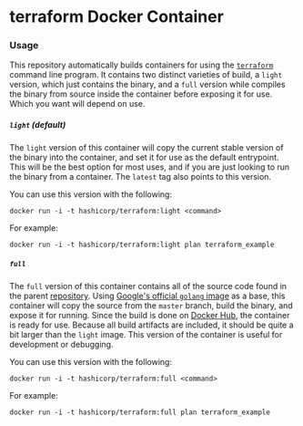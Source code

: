 # terraform Docker Container
### Usage
This repository automatically builds containers for using the [`terraform`](https://terraform.io) command line program. It contains two distinct varieties of build, a `light` version, which just contains the binary, and a `full` version while compiles the binary from source inside the container before exposing it for use. Which you want will depend on use.

##### `light` (default)

The `light` version of this container will copy the current stable version of the binary into the container, and set it for use as the default entrypoint. This will be the best option for most uses, and if you are just looking to run the binary from a container. The `latest` tag also points to this version.

You can use this version with the following:
```shell
docker run -i -t hashicorp/terraform:light <command>
```

For example:
```shell
docker run -i -t hashicorp/terraform:light plan terraform_example
```

##### `full`
The `full` version of this container contains all of the source code found in the parent [repository](https://github.com/hashicorp/terraform). Using [Google's official `golang` image](https://hub.docker.com/_/golang/) as a base, this container will copy the source from the `master` branch, build the binary, and expose it for running. Since the build is done on [Docker Hub](https://hub.docker.com/r/hashicorp), the container is ready for use. Because all build artifacts are included, it should be quite a bit larger than the `light` image. This version of the container is useful for development or debugging.

You can use this version with the following:
```shell
docker run -i -t hashicorp/terraform:full <command>
```
For example:
```shell
docker run -i -t hashicorp/terraform:full plan terraform_example
```
